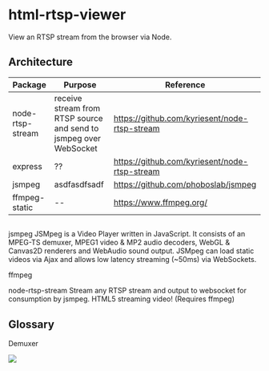 # html-rtsp-viewer

View an RTSP stream from the browser via Node.


## Architecture

| Package | Purpose | Reference |
| -- | -- | -- |
| node-rtsp-stream | receive stream from RTSP source and send to jsmpeg over WebSocket  | https://github.com/kyriesent/node-rtsp-stream |
| express | ??  | https://github.com/kyriesent/node-rtsp-stream |
| jsmpeg | asdfasdfsadf | https://github.com/phoboslab/jsmpeg |
| ffmpeg-static | -- | https://www.ffmpeg.org/ |






## 


jsmpeg
JSMpeg is a Video Player written in JavaScript. It consists of an MPEG-TS demuxer, MPEG1 video & MP2 audio decoders, WebGL & Canvas2D renderers and WebAudio sound output. JSMpeg can load static videos via Ajax and allows low latency streaming (~50ms) via WebSockets.

ffmpeg


node-rtsp-stream
Stream any RTSP stream and output to websocket for consumption by jsmpeg. HTML5 streaming video! (Requires ffmpeg)





## Glossary

Demuxer

<img src="fhttps://upload.wikimedia.org/wikipedia/commons/e/e0/Telephony_multiplexer_system.gif"/>